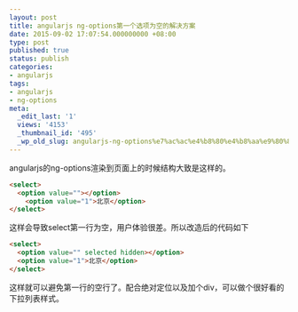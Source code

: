 ```yaml
---
layout: post
title: angularjs ng-options第一个选项为空的解决方案
date: 2015-09-02 17:07:54.000000000 +08:00
type: post
published: true
status: publish
categories:
- angularjs
tags:
- angularjs
- ng-options
meta:
  _edit_last: '1'
  views: '4153'
  _thumbnail_id: '495'
  _wp_old_slug: angularjs-ng-options%e7%ac%ac%e4%b8%80%e4%b8%aa%e9%80%89%e9%a1%b9%e4%b8%ba%e7%a9%ba%e7%9a%84%e8%a7%a3%e5%86%b3%e6%96%b9%e6%a1%88
---
```

angularjs的ng-options渲染到页面上的时候结构大致是这样的。

```html
<select>
  <option value=""></option>
    <option value="1">北京</option>
</select>
```

这样会导致select第一行为空，用户体验很差。所以改造后的代码如下

```html
<select>
  <option value="" selected hidden></option>
  <option value="1">北京</option>
</select>
```

这样就可以避免第一行的空行了。配合绝对定位以及加个div，可以做个很好看的下拉列表样式。